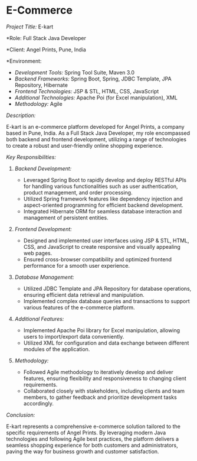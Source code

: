 # E-Commerce

*Project Title:* E-kart

*Role: Full Stack Java Developer

*Client: Angel Prints, Pune, India

*Environment:
- *Development Tools:* Spring Tool Suite, Maven 3.0
- *Backend Frameworks:* Spring Boot, Spring, JDBC Template, JPA Repository, Hibernate
- *Frontend Technologies:* JSP & STL, HTML, CSS, JavaScript
- *Additional Technologies:* Apache Poi (for Excel manipulation), XML
- *Methodology:* Agile

*Description:*

E-kart is an e-commerce platform developed for Angel Prints, a company based in Pune, India. As a Full Stack Java Developer, my role encompassed both backend and frontend development, utilizing a range of technologies to create a robust and user-friendly online shopping experience.

*Key Responsibilities:*

1. *Backend Development:*
   - Leveraged Spring Boot to rapidly develop and deploy RESTful APIs for handling various functionalities such as user authentication, product management, and order processing.
   - Utilized Spring framework features like dependency injection and aspect-oriented programming for efficient backend development.
   - Integrated Hibernate ORM for seamless database interaction and management of persistent entities.

2. *Frontend Development:*
   - Designed and implemented user interfaces using JSP & STL, HTML, CSS, and JavaScript to create responsive and visually appealing web pages.
   - Ensured cross-browser compatibility and optimized frontend performance for a smooth user experience.
   
3. *Database Management:*
   - Utilized JDBC Template and JPA Repository for database operations, ensuring efficient data retrieval and manipulation.
   - Implemented complex database queries and transactions to support various features of the e-commerce platform.

4. *Additional Features:*
   - Implemented Apache Poi library for Excel manipulation, allowing users to import/export data conveniently.
   - Utilized XML for configuration and data exchange between different modules of the application.
   
5. *Methodology:*
   - Followed Agile methodology to iteratively develop and deliver features, ensuring flexibility and responsiveness to changing client requirements.
   - Collaborated closely with stakeholders, including clients and team members, to gather feedback and prioritize development tasks accordingly.

*Conclusion:*

E-kart represents a comprehensive e-commerce solution tailored to the specific requirements of Angel Prints. By leveraging modern Java technologies and following Agile best practices, the platform delivers a seamless shopping experience for both customers and administrators, paving the way for business growth and customer satisfaction.

